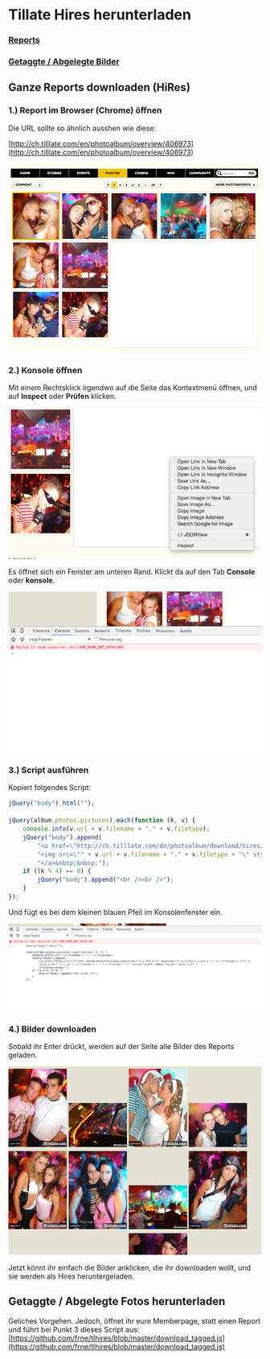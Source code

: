 # Tillate Hires herunterladen

### [Reports](https://github.com/frne/tlhires/blob/master/README.md#ganze-reports-downloaden-hires)

### [Getaggte / Abgelegte Bilder](https://github.com/frne/tlhires#getaggte--abgelegte-fotos-herunterladen)

## Ganze Reports downloaden (HiRes)

### 1.) Report im Browser (Chrome) öffnen

Die URL sollte so ähnlich ausshen wie diese: 

[http://ch.tilllate.com/en/photoalbum/overview/406973](http://ch.tilllate.com/en/photoalbum/overview/406973)

![Screenshot 1](img/1.png)

### 2.) Konsole öffnen

Mit einem Rechtsklick irgendwo auf die Seite das Kontextmenü öffnen, und auf **Inspect** oder **Prüfen** klicken.

![Screenshot 2](img/2.png)

Es öffnet sich ein Fenster am unteren Rand. Klickt da auf den Tab **Console** oder **konsole**.

![Screenshot 3](img/3.png)

### 3.) Script ausführen

Kopiert folgendes Script:

```javascript
jQuery("body").html("");

jQuery(album.photos.pictures).each(function (k, v) {
    console.info(v.url + v.filename + "." + v.filetype);
    jQuery("body").append(
        "<a href=\"http://ch.tilllate.com/de/photoalbum/download/hires/" + v.fid + "\" download=\"" + v.fid + v.gid + "." + v.filetype + "\">" +
        "<img src=\"" + v.url + v.filename + "." + v.filetype + "\" style=\"width: 200px; height: auto;\"/>" +
        "</a>&nbsp;&nbsp;");
    if ((k % 4) == 0) {
        jQuery("body").append("<br /><br />");
    }
});
```

Und fügt es bei dem kleinen blauen Pfeil im Konsolenfenster ein.

![Screenshot 4](img/4.png)

### 4.) Bilder downloaden

Sobald ihr Enter drückt, werden auf der Seite alle Bilder des Reports geladen. 

![Screenshot 4](img/5.png)

Jetzt könnt ihr einfach die Bilder anklicken, die ihr downloaden wollt, und sie werden als Hires heruntergeladen.

## Getaggte / Abgelegte Fotos herunterladen

Geliches Vorgehen. Jedoch, öffnet ihr eure Memberpage, statt einen Report und führt bei Punkt 3 dieses Script aus: [https://github.com/frne/tlhires/blob/master/download_tagged.js](https://github.com/frne/tlhires/blob/master/download_tagged.js)
